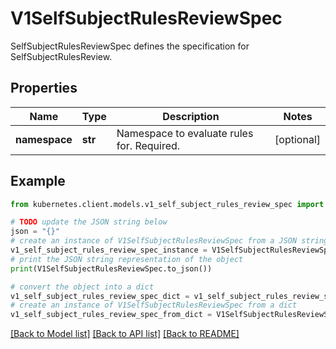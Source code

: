 # V1SelfSubjectRulesReviewSpec

SelfSubjectRulesReviewSpec defines the specification for SelfSubjectRulesReview.

## Properties

Name | Type | Description | Notes
------------ | ------------- | ------------- | -------------
**namespace** | **str** | Namespace to evaluate rules for. Required. | [optional] 

## Example

```python
from kubernetes.client.models.v1_self_subject_rules_review_spec import V1SelfSubjectRulesReviewSpec

# TODO update the JSON string below
json = "{}"
# create an instance of V1SelfSubjectRulesReviewSpec from a JSON string
v1_self_subject_rules_review_spec_instance = V1SelfSubjectRulesReviewSpec.from_json(json)
# print the JSON string representation of the object
print(V1SelfSubjectRulesReviewSpec.to_json())

# convert the object into a dict
v1_self_subject_rules_review_spec_dict = v1_self_subject_rules_review_spec_instance.to_dict()
# create an instance of V1SelfSubjectRulesReviewSpec from a dict
v1_self_subject_rules_review_spec_from_dict = V1SelfSubjectRulesReviewSpec.from_dict(v1_self_subject_rules_review_spec_dict)
```
[[Back to Model list]](../README.md#documentation-for-models) [[Back to API list]](../README.md#documentation-for-api-endpoints) [[Back to README]](../README.md)


